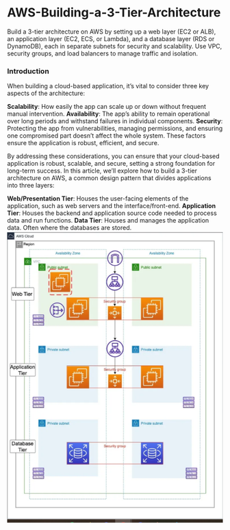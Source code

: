 # AWS-Building-a-3-Tier-Architecture
Build a 3-tier architecture on AWS by setting up a web layer (EC2 or ALB), an application layer (EC2, ECS, or Lambda), and a database layer (RDS or DynamoDB), each in separate subnets for security and scalability. Use VPC, security groups, and load balancers to manage traffic and isolation.
### **Introduction**
When building a cloud-based application, it’s vital to consider three key aspects of the architecture:

**Scalability**: How easily the app can scale up or down without frequent manual intervention.
**Availability**: The app’s ability to remain operational over long periods and withstand failures in individual components.
**Security**: Protecting the app from vulnerabilities, managing permissions, and ensuring one compromised part doesn’t affect the whole system.
These factors ensure the application is robust, efficient, and secure.

By addressing these considerations, you can ensure that your cloud-based application is robust, scalable, and secure, setting a strong foundation for long-term success.
In this article, we’ll explore how to build a 3-tier architecture on AWS, a common design pattern that divides applications into three layers:

**Web/Presentation Tier**: Houses the user-facing elements of the application, such as web servers and the interface/front-end.
**Application Tier**: Houses the backend and application source code needed to process data and run functions.
**Data Tier**: Houses and manages the application data. Often where the databases are stored.
![alt text](Capture.PNG)